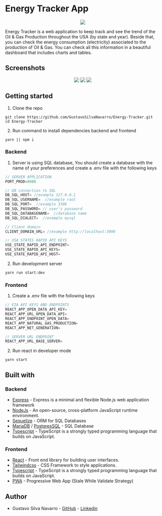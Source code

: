 # Energy Tracker App

<p align="center">
  <img src="https://user-images.githubusercontent.com/66889974/213705383-18ab7760-b9a9-4195-a8c6-bb64cc2c2fd4.png" />
</p>

Energy Tracker is a web application to keep track and see the trend of the Oil & Gas Production throughout the USA (by state and year). Beside that, you can check the energy consumption (electricity) associated to the production of Oil & Gas. You can check all this information in a beautiful dashboard that includes charts and tables.

## Screenshots

<p align="center">
  <img src="https://user-images.githubusercontent.com/66889974/213713636-0c36740f-70f2-49dc-a850-5868cb50a056.png" />

  <img src="https://user-images.githubusercontent.com/66889974/213713746-8c82712e-abec-47f8-af3c-9c0777da3a26.png" />

  <img src="https://user-images.githubusercontent.com/66889974/213714045-d0a63ba9-a776-428a-bd9b-16de48aab8e9.png" />
</p>

## Getting started
1. Clone the repo
```shell
git clone https://github.com/GustavoSilvaNavarro/Energy-Tracker.git
cd Energy-Tracker
```

2. Run command to install dependencies backend and frontend
```shell
yarn || npm i
```

### Backend
1. Server is using SQL database, You should create a database with the name of your preferences and create a .env file with the following keys
```js
// SERVER APPLICATION
PORT_PROD=8080

// DB connection to SQL
DB_SQL_HOST= //example 127.0.0.1
DB_SQL_USERNAME=  //example root
DB_SQL_PORT=  //example 3306
DB_SQL_PASSWORD= // user's password
DB_SQL_DATABASENAME=  //database name
DB_SQL_DIALECT=  //example mysql

// Client domain
CLIENT_DOMAIN_URL= //example http://localhost:3000

// USA STATES RAPID API KEYS
USE_STATE_RAPID_API_ENDPOINT=
USE_STATE_RAPID_API_KEYS=
USE_STATE_RAPID_API_HOST=
```

2. Run development server
```shell
yarn run start:dev
```

### Frontend
1. Create a .env file with the following keys
```js
// EIA API KEYS AND ENDPOINTS
REACT_APP_OPEN_DATA_API_KEY=
REACT_APP_URL_OPEN_DATA_API=
REACT_APP_ENDPOINT_OPEN_DATA=
REACT_APP_NATURAL_GAS_PRODUCTION=
REACT_APP_NET_GENERATION=

// SERVER URL ENDPOINT
REACT_APP_URL_BASE_SERVER=
```
2. Run react in developer mode
```shell
yarn start
```

## Built with
### Backend
* [Express](https://expressjs.com/) - Express is a minimal and flexible Node.js web application framework
* [NodeJs](https://nodejs.org/en/) - An open-source, cross-platform JavaScript runtime environment.
* [Sequelize](https://sequelize.org/) - ORM for SQL Databases
* [MariaDB](https://mariadb.org/) / [PostgresSQL](https://www.postgresql.org/) - SQL Database
* [Typescript](https://www.typescriptlang.org/) - TypeScript is a strongly typed programming language that builds on JavaScript.

### Frontend
* [React](https://reactjs.org/) - Front end library for building user interfaces.
* [Tailwindcss](https://tailwindcss.com/) - CSS Framework to style applications.
* [Typescript](https://www.typescriptlang.org/) - TypeScript is a strongly typed programming language that builds on JavaScript.
* [PWA](https://developer.chrome.com/docs/workbox/) - Progressive Web App (Stale While Validate Strategy)

## Author
* Gustavo Silva Navarro - [GitHub](https://github.com/GustavoSilvaNavarro) - [Linkedin](https://www.linkedin.com/in/gustavo-silva-navarro/)

